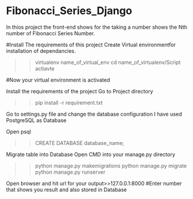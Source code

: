 # Fibonacci_Series_Django
In thios project the front-end shows for the taking a number shows the Nth number of Fibonacci Series Number.

#Install The requirements of this project
Create Virtual environmentfor installation of dependancies.
>>virtualenv name_of_virtual_env
>>cd name_of_virtualenv/Script
>>actiavte

#Now your virtual environment is activated

Install the requirements of the project
Go to Project directory
>>pip install -r requirement.txt

Go to settings.py file and change the database configuration
I have used PostgreSQL as Database

Open psql
>>CREATE DATABASE database_name;

Migrate table into Database
Open CMD into your manage.py directory
>>python manage.py makemigrations
>>python manage.py migrate
>>python manage.py runserver


Open browser and hit url for your output>>127.0.0.1:8000
#Enter number that shows you result and also stored in Database

